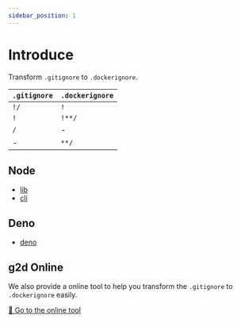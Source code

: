 ```yaml
---
sidebar_position: 1
---
```


# Introduce

Transform `.gitignore` to `.dockerignore`.

| `.gitignore` | `.dockerignore` |
| ------------ | --------------- |
| `!/`         | `!`             |
| `!`          | `!**/`          |
| `/`          | -               |
| -            | `**/`           |

## Node

- [lib](./node/lib)
- [cli](./node/cli)

## Deno

- [deno](./deno)

## g2d Online

We also provide a online tool to help you transform the `.gitignore` to `.dockerignore` easily.

[🚀 Go to the online tool](./online)
